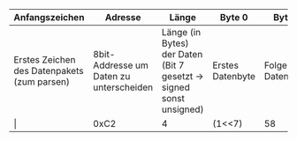 | Anfangszeichen                              | Adresse                                 | Länge                                                               | Byte 0           | Byte ...            | Endzeichen                                   |
|---------------------------------------------|-----------------------------------------|---------------------------------------------------------------------|------------------|---------------------|----------------------------------------------|
| Erstes Zeichen des Datenpakets (zum parsen) | 8bit-Addresse um Daten zu unterscheiden | Länge (in Bytes) der Daten (Bit 7 gesetzt -> signed sonst unsigned) | Erstes Datenbyte | Folgende Datenbytes | Letztes Zeichen des Datenpakets (zum parsen) |
| &#124;                                           | 0xC2                                    | 4 | (1<<7)                                                          | 58               | 237                 | &                                            |